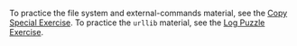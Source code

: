 To practice the file system and external-commands material, see the [Copy Special Exercise](https://developers.google.com/edu/python/exercises/copy-special). To practice the `urllib` material, see the [Log Puzzle Exercise](https://developers.google.com/edu/python/exercises/log-puzzle).
